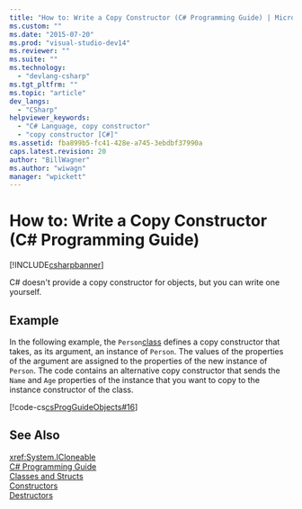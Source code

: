 ```yaml
---
title: "How to: Write a Copy Constructor (C# Programming Guide) | Microsoft Docs"
ms.custom: ""
ms.date: "2015-07-20"
ms.prod: "visual-studio-dev14"
ms.reviewer: ""
ms.suite: ""
ms.technology: 
  - "devlang-csharp"
ms.tgt_pltfrm: ""
ms.topic: "article"
dev_langs: 
  - "CSharp"
helpviewer_keywords: 
  - "C# Language, copy constructor"
  - "copy constructor [C#]"
ms.assetid: fba899b5-fc41-428e-a745-3ebdbf37990a
caps.latest.revision: 20
author: "BillWagner"
ms.author: "wiwagn"
manager: "wpickett"
---
```

# How to: Write a Copy Constructor (C# Programming Guide)
[!INCLUDE[csharpbanner](../../../csharp/includes/csharpbanner.md)]

C# doesn't provide a copy constructor for objects, but you can write one yourself.  
  
## Example  
 In the following example, the `Person`[class](../../../csharp/language-reference/keywords/class.md) defines a copy constructor that takes, as its argument, an instance of `Person`. The values of the properties of the argument are assigned to the properties of the new instance of `Person`. The code contains an alternative copy constructor that sends the `Name` and `Age` properties of the instance that you want to copy to the instance constructor of the class.  
  
 [!code-cs[csProgGuideObjects#16](../../../csharp/programming-guide/classes-and-structs/codesnippet/csharp/how-to-write-a-copy-cons_1.cs)]  
  
## See Also  
 <xref:System.ICloneable>   
 [C# Programming Guide](../../../csharp/programming-guide/index.md)   
 [Classes and Structs](../../../csharp/programming-guide/classes-and-structs/index.md)   
 [Constructors](../../../csharp/programming-guide/classes-and-structs/constructors.md)   
 [Destructors](../../../csharp/programming-guide/classes-and-structs/destructors.md)